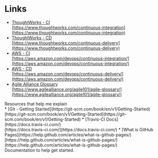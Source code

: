 # Links

<section>

* [ThoughtWorks - CI](https://www.thoughtworks.com/continuous-integrationa)<br />
    [https://www.thoughtworks.com/continuous-integration](https://www.thoughtworks.com/continuous-integration) <!-- .element: style="font-size:50%;vertical-align:top;" -->
* [ThoughtWorks - CD](https://www.thoughtworks.com/continuous-delivery)<br />
    [https://www.thoughtworks.com/continuous-delivery](https://www.thoughtworks.com/continuous-delivery) <!-- .element: style="font-size:50%;vertical-align:top;" -->
* [AWS - CI](https://aws.amazon.com/devops/continuous-integration/)<br />
    [https://aws.amazon.com/devops/continuous-integration/](https://aws.amazon.com/devops/continuous-integration/) <!-- .element: style="font-size:50%;vertical-align:top;" -->
* [AWS - CD](https://aws.amazon.com/devops/continuous-delivery/)<br />
    [https://aws.amazon.com/devops/continuous-delivery/](https://aws.amazon.com/devops/continuous-delivery/) <!-- .element: style="font-size:50%;vertical-align:top;" -->
* [Agile Alliance Glossary](https://www.agilealliance.org/agile101/agile-glossary/)<br />
    [https://www.agilealliance.org/agile101/agile-glossary/](https://www.agilealliance.org/agile101/agile-glossary/) <!-- .element: style="font-size:50%;vertical-align:top;" -->

<aside class="notes">
Resources that help me explain

</aside>
</section>
<!-- -->

<section>
* [Git - Getting Started](https://git-scm.com/book/en/v1/Getting-Started)<br />
  [https://git-scm.com/book/en/v1/Getting-Started](https://git-scm.com/book/en/v1/Getting-Started) <!-- .element: style="font-size:50%;vertical-align:top;" -->
* [Travis-CI Docs](https://docs.travis-ci.com/)<br />
  [https://docs.travis-ci.com/](https://docs.travis-ci.com/) <!-- .element: style="font-size:50%;vertical-align:top;" -->
* [What is GitHub Pages](https://help.github.com/articles/what-is-github-pages/) <br />
  [https://help.github.com/articles/what-is-github-pages/](https://help.github.com/articles/what-is-github-pages/) <!-- .element: style="font-size:50%;vertical-align:top;" -->

<aside class="notes">
Documentation to help get started.

</aside>
</section>
<!-- -->

<!--
* https://www.thoughtworks.com/continuous-delivery
* https://www.agilealliance.org/glossary/continuous-deployment/
* https://aws.amazon.com/devops/continuous-delivery/
-->

<!--
* https://www.thoughtworks.com/continuous-integration
* https://www.agilealliance.org/glossary/continuous-integration/
* https://aws.amazon.com/devops/continuous-integration/
-->
<!-- https://www.atlassian.com/git/tutorials/what-is-version-control -->
<!-- https://git-scm.com/video/what-is-version-control -->
